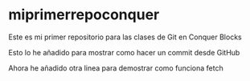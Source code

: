 # miprimerrepoconquer
Este es mi primer repositorio para las clases de Git en Conquer Blocks

Esto lo he añadido para mostrar como hacer un commit desde GitHub

Ahora he añadido otra linea para demostrar como funciona fetch
